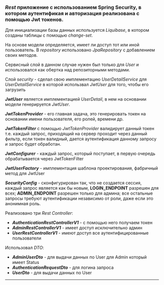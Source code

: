 ### *Rest* приложение с использованием Spring Security, в котором аутентификая и авторизация реализована с помощью Jwt токенов. ### 

Для инициализации базы данных используется *Liquibase*, в котором созданы таблицы с помощью *change-set*.

На основе модели определяется, имеет ли доступ тот или иной пользователь. 
В *repository* использовано *JpaRepository* с добавлением своих методов.

Сервисный слой в данном случае нужен был только для *User* и использовался как обертка над репозиторными методами.

Слой *security* - сделал свою имплементацию *UserDetailService* для *UserDetailService* в которой использвал *JwtUser* для 
того, чтобы его загрузить

***JwtUser*** является имплементацией *UserDetail*, в нем на основании модели генерируется *JwtUser*.

***JwtTokenProvider*** - его главная задача, это генерировать токен на основании имени пользователя, его ролей, времени др.

***JwtTokenFilter*** с помощью *JwtTokenProvider* валидирует данный токен т.е. каждый запрос, приходящий на сервер проходит
через данный фильтр, если токен валидный, дается аутентификация данному запросу и запрос будет обработан.

***JwtConfigurer*** - каждый запрос, который поступает, в первую очередь обрабатывается через JwtTokenFilter

***JwtUserFactory*** - имплементация шаблона проектирования, фабричный метод для JwtUser

***SecurityConfig*** - сконфигурирован так, что не создается сессия, каждый запрос является как бы новым, **LOGIN_ENDPOINT** 
разрешен для всех; **ADMIN_ENDPOINT** разрешен только для админа; все остальные запросы требуют аутентификации независимо
от роли, даже если это анонимная роль.

Реализовано три *Rest Controller*:
- ***AuthenticationRestControllerV1*** - с помощью него получаем токен
- ***AdminRestControllerV1*** - имеет доступ исключительно админ
- ***UserRestControllerV1*** - имеют доступ все аутентифицированные пользователи

Использовал *DTO*:
- ***AdminUserDto*** - для выдачи данных по User для Admin который имеет Status
- ***AuthenticationRequestDto*** - для логина запроса
- ***UserDto*** - для выдачи данных по User

---
